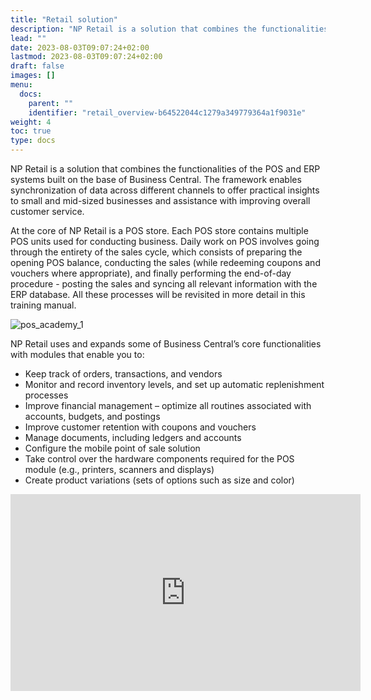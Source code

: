 ```yaml
---
title: "Retail solution"
description: "NP Retail is a solution that combines the functionalities of the POS and ERP systems built on the base of Business Central. "
lead: ""
date: 2023-08-03T09:07:24+02:00
lastmod: 2023-08-03T09:07:24+02:00
draft: false
images: []
menu:
  docs:
    parent: ""
    identifier: "retail_overview-b64522044c1279a349779364a1f9031e"
weight: 4
toc: true
type: docs
---
```

NP Retail is a solution that combines the functionalities of the POS and ERP systems built on the base of Business Central. The framework enables synchronization of data across different channels to offer practical insights to small and mid-sized businesses and assistance with improving overall customer service.  

At the core of NP Retail is a POS store. Each POS store contains multiple POS units used for conducting business. Daily work on POS involves going through the entirety of the sales cycle, which consists of preparing the opening POS balance, conducting the sales (while redeeming coupons and vouchers where appropriate), and finally performing the end-of-day procedure - posting the sales and syncing all relevant information with the ERP database. All these processes will be revisited in more detail in this training manual. 

![pos_academy_1](pos_academy_1.jpg)

NP Retail uses and expands some of Business Central’s core functionalities with modules that enable you to:

- Keep track of orders, transactions, and vendors
- Monitor and record inventory levels, and set up automatic replenishment processes
- Improve financial management – optimize all routines associated with accounts, budgets, and postings
- Improve customer retention with coupons and vouchers
- Manage documents, including ledgers and accounts
- Configure the mobile point of sale solution
- Take control over the hardware components required for the POS module (e.g., printers, scanners and displays)
- Create product variations (sets of options such as size and color)

<iframe width="560" height="315" src="https://www.youtube.com/embed/hZ7-MGKY4tg" title="YouTube video player" frameborder="0" allow="accelerometer; autoplay; clipboard-write; encrypted-media; gyroscope; picture-in-picture; web-share" allowfullscreen></iframe>
